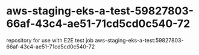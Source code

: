 # aws-staging-eks-a-test-59827803-66af-43c4-ae51-71cd5cd0c540-72
repository for use with E2E test job aws-staging-eks-a-test:59827803-66af-43c4-ae51-71cd5cd0c540-72
